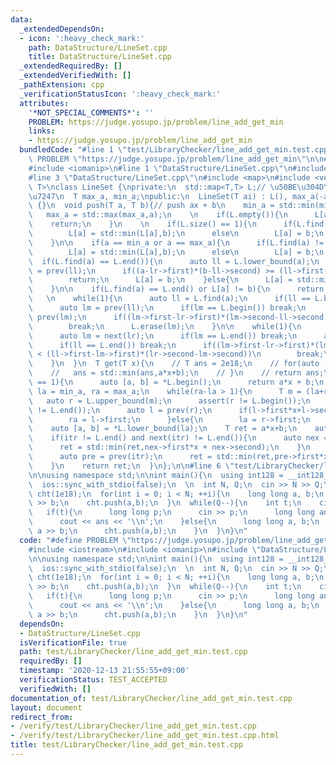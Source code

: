 ```yaml
---
data:
  _extendedDependsOn:
  - icon: ':heavy_check_mark:'
    path: DataStructure/LineSet.cpp
    title: DataStructure/LineSet.cpp
  _extendedRequiredBy: []
  _extendedVerifiedWith: []
  _pathExtension: cpp
  _verificationStatusIcon: ':heavy_check_mark:'
  attributes:
    '*NOT_SPECIAL_COMMENTS*': ''
    PROBLEM: https://judge.yosupo.jp/problem/line_add_get_min
    links:
    - https://judge.yosupo.jp/problem/line_add_get_min
  bundledCode: "#line 1 \"test/LibraryChecker/line_add_get_min.test.cpp\"\n#define\
    \ PROBLEM \"https://judge.yosupo.jp/problem/line_add_get_min\"\n\n#include <iostream>\n\
    #include <iomanip>\n#line 1 \"DataStructure/LineSet.cpp\"\n#include <cassert>\n\
    #line 3 \"DataStructure/LineSet.cpp\"\n#include <map>\n#include <vector>\n\ntemplate<typename\
    \ T>\nclass LineSet {\nprivate:\n  std::map<T,T> L;// \u50BE\u304D\u2192\u5207\
    \u7247\n  T max_a, min_a;\npublic:\n  LineSet(T ai) : L(), max_a(-ai), min_a(ai)\
    \ {}\n  void push(T a, T b){// push ax + b\n    min_a = std::min(min_a,a);\n \
    \   max_a = std::max(max_a,a);\n    \n    if(L.empty()){\n      L[a] = b;\n  \
    \    return;\n    }\n    \n    if(L.size() == 1){\n      if(L.find(a) != L.end())\n\
    \        L[a] = std::min(L[a],b);\n      else\n        L[a] = b;\n      return;\n\
    \    }\n\n    if(a == min_a or a == max_a){\n      if(L.find(a) != L.end())\n\
    \        L[a] = std::min(L[a],b);\n      else\n        L[a] = b;\n    }\n\n  \
    \  if(L.find(a) == L.end()){\n      auto ll = L.lower_bound(a);\n      auto lr\
    \ = prev(ll);\n      if((a-lr->first)*(b-ll->second) >= (ll->first-a)*(lr->second-b))\n\
    \        return;\n      L[a] = b;\n    }else{\n      L[a] = std::min(L[a],b);\n\
    \    }\n\n    if(L.find(a) == L.end() or L[a] != b){\n      return;\n    }\n \
    \   \n    while(1){\n      auto ll = L.find(a);\n      if(ll == L.begin()) break;\n\
    \      auto lm = prev(ll);\n      if(lm == L.begin()) break;\n      auto lr =\
    \ prev(lm);\n      if((lm->first-lr->first)*(lm->second-ll->second) < (ll->first-lm->first)*(lr->second-lm->second))\n\
    \        break;\n      L.erase(lm);\n    }\n\n    while(1){\n      auto lr = L.find(a);\n\
    \      auto lm = next(lr);\n      if(lm == L.end()) break;\n      auto ll = next(lm);\n\
    \      if(ll == L.end()) break;\n      if((lm->first-lr->first)*(lm->second-ll->second)\
    \ < (ll->first-lm->first)*(lr->second-lm->second))\n        break;\n      L.erase(lm);\n\
    \    }\n  }\n  T get(T x){\n    // T ans = 2e18;\n    // for(auto [a, b] : L){\n\
    \    //   ans = std::min(ans,a*x+b);\n    // }\n    // return ans;\n    if(L.size()\
    \ == 1){\n      auto [a, b] = *L.begin();\n      return a*x + b;\n    }\n    T\
    \ la = min_a, ra = max_a;\n    while(ra-la > 1){\n      T m = (la+ra)/2;\n   \
    \   auto r = L.upper_bound(m);\n      assert(r != L.begin());\n      assert(r\
    \ != L.end());\n      auto l = prev(r);\n      if(l->first*x+l->second < r->first*x+r->second){\n\
    \        ra = l->first;\n      }else{\n        la = r->first;\n      }\n    }\n\
    \    auto [a, b] = *L.lower_bound(la);\n    T ret = a*x+b;\n    auto itr = L.lower_bound(la);\n\
    \    if(itr != L.end() and next(itr) != L.end()){\n      auto nex = next(itr);\n\
    \      ret = std::min(ret,nex->first*x + nex->second);\n    }\n    if(itr != L.begin()){\n\
    \      auto pre = prev(itr);\n      ret = std::min(ret,pre->first*x + pre->second);\n\
    \    }\n    return ret;\n  }\n};\n\n#line 6 \"test/LibraryChecker/line_add_get_min.test.cpp\"\
    \n\nusing namespace std;\n\nint main(){\n  using int128 = __int128_t;\n  cin.tie(nullptr);\n\
    \  ios::sync_with_stdio(false);\n  \n  int N, Q;\n  cin >> N >> Q;\n  LineSet<int128>\
    \ cht(1e18);\n  for(int i = 0; i < N; ++i){\n    long long a, b;\n    cin >> a\
    \ >> b;\n    cht.push(a,b);\n  }\n  while(Q--){\n    int t;\n    cin >> t;\n \
    \   if(t){\n      long long p;\n      cin >> p;\n      long long ans = cht.get(p);\n\
    \      cout << ans << '\\n';\n    }else{\n      long long a, b;\n      cin >>\
    \ a >> b;\n      cht.push(a,b);\n    }\n  }\n}\n"
  code: "#define PROBLEM \"https://judge.yosupo.jp/problem/line_add_get_min\"\n\n\
    #include <iostream>\n#include <iomanip>\n#include \"DataStructure/LineSet.cpp\"\
    \n\nusing namespace std;\n\nint main(){\n  using int128 = __int128_t;\n  cin.tie(nullptr);\n\
    \  ios::sync_with_stdio(false);\n  \n  int N, Q;\n  cin >> N >> Q;\n  LineSet<int128>\
    \ cht(1e18);\n  for(int i = 0; i < N; ++i){\n    long long a, b;\n    cin >> a\
    \ >> b;\n    cht.push(a,b);\n  }\n  while(Q--){\n    int t;\n    cin >> t;\n \
    \   if(t){\n      long long p;\n      cin >> p;\n      long long ans = cht.get(p);\n\
    \      cout << ans << '\\n';\n    }else{\n      long long a, b;\n      cin >>\
    \ a >> b;\n      cht.push(a,b);\n    }\n  }\n}\n"
  dependsOn:
  - DataStructure/LineSet.cpp
  isVerificationFile: true
  path: test/LibraryChecker/line_add_get_min.test.cpp
  requiredBy: []
  timestamp: '2020-12-13 21:55:55+09:00'
  verificationStatus: TEST_ACCEPTED
  verifiedWith: []
documentation_of: test/LibraryChecker/line_add_get_min.test.cpp
layout: document
redirect_from:
- /verify/test/LibraryChecker/line_add_get_min.test.cpp
- /verify/test/LibraryChecker/line_add_get_min.test.cpp.html
title: test/LibraryChecker/line_add_get_min.test.cpp
---
```

